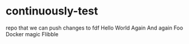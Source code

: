 continuously-test
=================
repo that we can push changes to
fdf
Hello
World
Again
And again
Foo
Docker magic
Flibble
